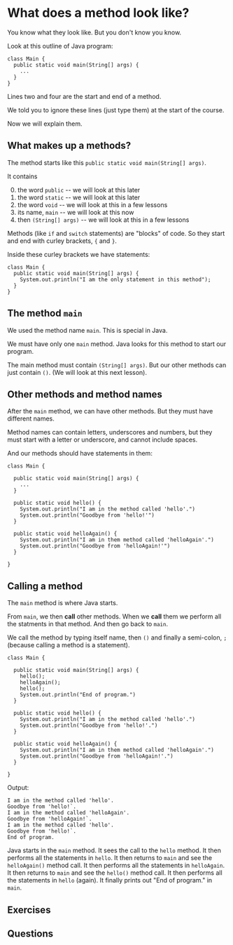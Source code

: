 
# What does a method look like?

You know what they look like. But you don't know you know. 

Look at this outline of Java program:

```
class Main {
  public static void main(String[] args) {
    ...
  }
}
```

Lines two and four are the start and end of a method.

We told you to ignore these lines (just type them) at the start of the course.

Now we will explain them.

## What makes up a methods?

The method starts like this `public static void main(String[] args)`.

It contains

0. the word `public` -- we will look at this later
0. the word `static`  -- we will look at this later
0. the word `void` -- we will look at this in a few lessons
0. its name, `main` -- we will look at this now
0. then `(String[] args)`  -- we will look at this in a few lessons

Methods (like `if` and `switch` statements) are "blocks" of code. So they start and end with curley brackets, `{` and `}`.

Inside these curley brackets we have statements:

```
class Main {
  public static void main(String[] args) {
    System.out.println("I am the only statement in this method");
  }
}
```

## The method `main`

We used the method name `main`. This is special in Java.

We must have only one `main` method. Java looks for this method to start our program.

The main method must contain `(String[] args)`.  But our other methods can just contain `()`. (We will look at this next lesson).

## Other methods and method names

After the `main` method, we can have other methods. But they must have different names.

Method names can contain letters, underscores and numbers, but they must start with a letter or underscore, and cannot include spaces.

And our methods should have statements in them:

```
class Main {
  
  public static void main(String[] args) {
    ...
  }

  public static void hello() {
    System.out.println("I am in the method called 'hello'.")
    System.out.println("Goodbye from 'hello!'")
  }
  
  public static void helloAgain() {
    System.out.println("I am in them method called 'helloAgain'.")
    System.out.println("Goodbye from 'helloAgain!'")  
  }
  
}
```

## Calling a method

The `main` method is where Java starts.

From `main`, we then **call** other methods. When we **call** them we perform all the statments in that method. And then go back to `main`.

We call the method by typing itself name, then `()` and finally a semi-colon, `;` (because calling a method is a statement).

```
class Main {
  
  public static void main(String[] args) {
    hello();
    helloAgain();
    hello();
    System.out.println("End of program.")    
  }

  public static void hello() {
    System.out.println("I am in the method called 'hello'.")
    System.out.println("Goodbye from 'hello!'.")
  }
  
  public static void helloAgain() {
    System.out.println("I am in them method called 'helloAgain'.")
    System.out.println("Goodbye from 'helloAgain!'.")  
  }
  
}
```

Output:

```
I am in the method called 'hello'.
Goodbye from 'hello!`.
I am in the method called 'helloAgain'.
Goodbye from 'helloAgain!`.
I am in the method called 'hello'.
Goodbye from 'hello!`.
End of program.
```

Java starts in the `main` method. It sees the call to the `hello` method. It then performs all the statements in `hello`. It then returns to `main` and see the `helloAgain()` method call. It then performs all the statements in `helloAgain`. It then returns to `main` and see the `hello()` method call.  It then performs all the statements in `hello` (again). It finally prints out "End of program." in `main`.

## Exercises

## Questions

